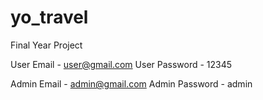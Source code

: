 # yo_travel
Final Year Project

User Email - user@gmail.com
User Password - 12345

Admin Email - admin@gmail.com
Admin Password - admin
